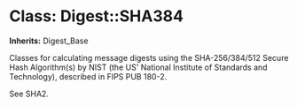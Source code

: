 # Class: Digest::SHA384
**Inherits:** Digest_Base
    

Classes for calculating message digests using the SHA-256/384/512 Secure Hash
Algorithm(s) by NIST (the US' National Institute of Standards and Technology),
described in FIPS PUB 180-2.

See SHA2.



